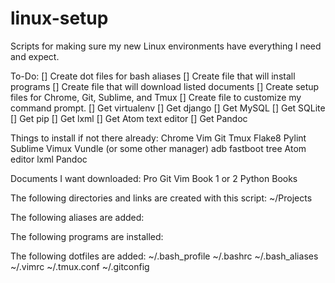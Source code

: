 # linux-setup
Scripts for making sure my new Linux environments have everything I need and expect.


To-Do:
[] Create dot files for bash aliases
[] Create file that will install programs
[] Create file that will download listed documents
[] Create setup files for Chrome, Git, Sublime, and Tmux
[] Create file to customize my command prompt.
[] Get virtualenv
[] Get django
[] Get MySQL
[] Get SQLite
[] Get pip
[] Get lxml
[] Get Atom text editor
[] Get Pandoc

Things to install if not there already:
	Chrome
	Vim
	Git
	Tmux
	Flake8
	Pylint
	Sublime
	Vimux
	Vundle (or some other manager)
	adb
	fastboot
    tree
    Atom editor
    lxml
    Pandoc

Documents I want downloaded:
	Pro Git
	Vim Book
	1 or 2 Python Books

The following directories and links are created with this script:
	~/Projects

The following aliases are added:	

The following programs are installed:

The following dotfiles are added:
    ~/.bash_profile
    ~/.bashrc
    ~/.bash_aliases
    ~/.vimrc
    ~/.tmux.conf
    ~/.gitconfig
